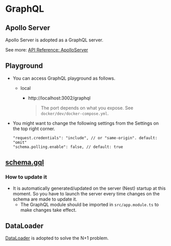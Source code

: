 # GraphQL

## Apollo Server

Apollo Server is adopted as a GraphQL server.

See more: [API Reference: ApolloServer](https://www.apollographql.com/docs/apollo-server/api/apollo-server/)

## Playground

- You can access GraphQL playground as follows.
  - local
    - http://localhost:3002/graphql

		> The port depends on what you expose. See `docker/dev/docker-compose.yml`.

- You might want to change the following settings from the Settings on the top right corner.
  ```
  "request.credentials": "include", // or "same-origin". default: "omit"
  "schema.polling.enable": false, // default: true
  ```

## [schema.gql](../src/schema.gql)

### How to update it

- It is automatically generated/updated on the server (Nest) startup at this moment. So you have to launch the server every time changes on the schema are made to update it.
  - The GraphQL module should be imported in `src/app.module.ts` to make changes take effect.

## DataLoader

[DataLoader](https://github.com/graphql/dataloader) is adopted to solve the N+1 problem.
